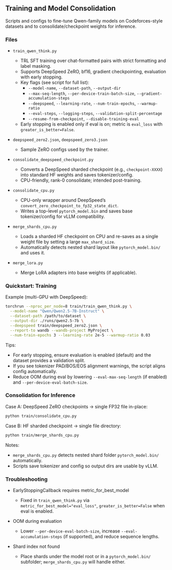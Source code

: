 ## Training and Model Consolidation

Scripts and configs to fine-tune Qwen-family models on Codeforces-style datasets and to consolidate/checkpoint weights for inference.

### Files

- `train_qwen_think.py`
  - TRL SFT training over chat-formatted pairs with strict formatting and label masking.
  - Supports DeepSpeed ZeRO, bf16, gradient checkpointing, evaluation with early stopping.
  - Key flags (see script for full list):
    - `--model-name`, `--dataset-path`, `--output-dir`
    - `--max-seq-length`, `--per-device-train-batch-size`, `--gradient-accumulation-steps`
    - `--deepspeed`, `--learning-rate`, `--num-train-epochs`, `--warmup-ratio`
    - `--eval-steps`, `--logging-steps`, `--validation-split-percentage`
    - `--resume-from-checkpoint`, `--disable-training-eval`
  - Early stopping is enabled only if eval is on; metric is `eval_loss` with `greater_is_better=False`.

- `deepspeed_zero2.json`, `deepspeed_zero3.json`
  - Sample ZeRO configs used by the trainer.

- `consolidate_deepspeed_checkpoint.py`
  - Converts a DeepSpeed sharded checkpoint (e.g., `checkpoint-XXXX`) into standard HF weights and saves tokenizer/config.
  - CPU-friendly, rank-0 consolidate; intended post-training.

- `consolidate_cpu.py`
  - CPU-only wrapper around DeepSpeed’s `convert_zero_checkpoint_to_fp32_state_dict`.
  - Writes a top-level `pytorch_model.bin` and saves base tokenizer/config for vLLM compatibility.

- `merge_shards_cpu.py`
  - Loads a sharded HF checkpoint on CPU and re-saves as a single weight file by setting a large `max_shard_size`.
  - Automatically detects nested shard layout like `pytorch_model.bin/` and uses it.

- `merge_lora.py`
  - Merge LoRA adapters into base weights (if applicable).

### Quickstart: Training

Example (multi-GPU with DeepSpeed):
```bash
torchrun --nproc_per_node=8 train/train_qwen_think.py \
  --model-name "Qwen/Qwen2.5-7B-Instruct" \
  --dataset-path /path/to/dataset \
  --output-dir ./runs/qwen2.5-7b \
  --deepspeed train/deepspeed_zero2.json \
  --report-to wandb --wandb-project MyProject \
  --num-train-epochs 3 --learning-rate 2e-5 --warmup-ratio 0.03
```

Tips:
- For early stopping, ensure evaluation is enabled (default) and the dataset provides a validation split.
- If you see tokenizer PAD/BOS/EOS alignment warnings, the script aligns config automatically.
- Reduce OOM during eval by lowering `--eval-max-seq-length` (if enabled) and `--per-device-eval-batch-size`.

### Consolidation for Inference

Case A: DeepSpeed ZeRO checkpoints → single FP32 file in-place:
```bash
python train/consolidate_cpu.py
```

Case B: HF sharded checkpoint → single file directory:
```bash
python train/merge_shards_cpu.py
```
Notes:
- `merge_shards_cpu.py` detects nested shard folder `pytorch_model.bin/` automatically.
- Scripts save tokenizer and config so output dirs are usable by vLLM.

### Troubleshooting

- EarlyStoppingCallback requires metric_for_best_model
  - Fixed in `train_qwen_think.py` via `metric_for_best_model="eval_loss"`, `greater_is_better=False` when eval is enabled.

- OOM during evaluation
  - Lower `--per-device-eval-batch-size`, increase `--eval-accumulation-steps` (if supported), and reduce sequence lengths.

- Shard index not found
  - Place shards under the model root or in a `pytorch_model.bin/` subfolder; `merge_shards_cpu.py` will handle either.
